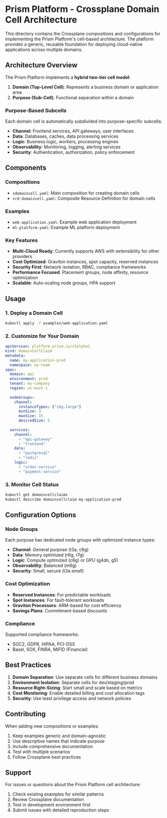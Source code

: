 # Prism Platform - Crossplane Domain Cell Architecture

This directory contains the Crossplane compositions and configurations for implementing the Prism Platform's cell-based architecture. The platform provides a generic, reusable foundation for deploying cloud-native applications across multiple domains.

## Architecture Overview

The Prism Platform implements a **hybrid two-tier cell model**:

1. **Domain (Top-Level Cell)**: Represents a business domain or application area
2. **Purpose (Sub-Cell)**: Functional separation within a domain

### Purpose-Based Subcells

Each domain cell is automatically subdivided into purpose-specific subcells:

- **Channel**: Frontend services, API gateways, user interfaces
- **Data**: Databases, caches, data processing services
- **Logic**: Business logic, workers, processing engines
- **Observability**: Monitoring, logging, alerting services
- **Security**: Authentication, authorization, policy enforcement

## Components

### Compositions

- `xdomaincell.yaml`: Main composition for creating domain cells
- `xrd-domaincell.yaml`: Composite Resource Definition for domain cells

### Examples

- `web-application.yaml`: Example web application deployment
- `ml-platform.yaml`: Example ML platform deployment

### Key Features

- **Multi-Cloud Ready**: Currently supports AWS with extensibility for other providers
- **Cost Optimized**: Graviton instances, spot capacity, reserved instances
- **Security First**: Network isolation, RBAC, compliance frameworks
- **Performance Focused**: Placement groups, node affinity, resource optimization
- **Scalable**: Auto-scaling node groups, HPA support

## Usage

### 1. Deploy a Domain Cell

```bash
kubectl apply -f examples/web-application.yaml
```

### 2. Customize for Your Domain

```yaml
apiVersion: platform.prism.io/v1alpha1
kind: DomainCellClaim
metadata:
  name: my-application-prod
  namespace: my-team
spec:
  domain: api
  environment: prod
  tenant: my-company
  region: us-east-1
  
  nodeGroups:
    channel:
      instanceTypes: ["c6g.large"]
      minSize: 3
      maxSize: 15
      desiredSize: 5
      
  services:
    channel:
      - "api-gateway"
      - "frontend"
    data:
      - "postgresql"
      - "redis"
    logic:
      - "order-service"
      - "payment-service"
```

### 3. Monitor Cell Status

```bash
kubectl get domaincellclaims
kubectl describe domaincellclaim my-application-prod
```

## Configuration Options

### Node Groups

Each purpose has dedicated node groups with optimized instance types:

- **Channel**: General purpose (t3a, c6g)
- **Data**: Memory optimized (r6g, r7g)
- **Logic**: Compute optimized (c6g) or GPU (g4dn, g5)
- **Observability**: Balanced (m6g)
- **Security**: Small, secure (t3a.small)

### Cost Optimization

- **Reserved Instances**: For predictable workloads
- **Spot Instances**: For fault-tolerant workloads
- **Graviton Processors**: ARM-based for cost efficiency
- **Savings Plans**: Commitment-based discounts

### Compliance

Supported compliance frameworks:
- SOC2, GDPR, HIPAA, PCI-DSS
- Basel, SOX, FINRA, MiFID (Financial)

## Best Practices

1. **Domain Separation**: Use separate cells for different business domains
2. **Environment Isolation**: Separate cells for dev/staging/prod
3. **Resource Right-Sizing**: Start small and scale based on metrics
4. **Cost Monitoring**: Enable detailed billing and cost allocation tags
5. **Security**: Use least privilege access and network policies

## Contributing

When adding new compositions or examples:

1. Keep examples generic and domain-agnostic
2. Use descriptive names that indicate purpose
3. Include comprehensive documentation
4. Test with multiple scenarios
5. Follow Crossplane best practices

## Support

For issues or questions about the Prism Platform cell architecture:

1. Check existing examples for similar patterns
2. Review Crossplane documentation
3. Test in development environment first
4. Submit issues with detailed reproduction steps